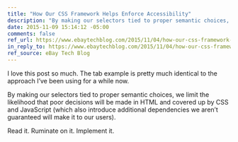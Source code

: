 ```yaml
---
title: "How Our CSS Framework Helps Enforce Accessibility"
description: "By making our selectors tied to proper semantic choices, we limit the likelihood that poor decisions will be made in HTML and covered up by CSS and JavaScript."
date: 2015-11-09 15:14:12 -05:00
comments: false
ref_url: https://www.ebaytechblog.com/2015/11/04/how-our-css-framework-helps-enforce-accessibility/
in_reply_to: https://www.ebaytechblog.com/2015/11/04/how-our-css-framework-helps-enforce-accessibility/
ref_source: eBay Tech Blog
---
```


I love this post so much. The tab example is pretty much identical to the approach I’ve been using for a while now. 

By making our selectors tied to proper semantic choices, we limit the likelihood that poor decisions will be made in HTML and covered up by CSS and JavaScript (which also introduce additional dependencies we aren’t guaranteed will make it to our users).

Read it. Ruminate on it. Implement it.